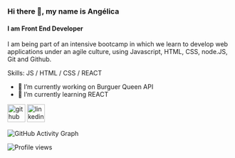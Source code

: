 ### Hi there 👋, my name is Angélica
#### I am Front End Developer
I am being part of an intensive bootcamp in which we learn to develop web applications under an agile culture, using Javascript, HTML, CSS, node.JS, Git and Github.

Skills: JS / HTML / CSS / REACT

- 🔭 I’m currently working on Burguer Queen API 
- 🌱 I’m currently learning REACT 


[<img src='https://cdn.jsdelivr.net/npm/simple-icons@3.0.1/icons/github.svg' alt='github' height='40'>](https://github.com/alossada)  [<img src='https://cdn.jsdelivr.net/npm/simple-icons@3.0.1/icons/linkedin.svg' alt='linkedin' height='40'>](https://www.linkedin.com/in/https://www.linkedin.com/in/alossada//)  

![GitHub Activity Graph](https://activity-graph.herokuapp.com/graph?username=alossada)  

![Profile views](https://gpvc.arturio.dev/alossada)  
